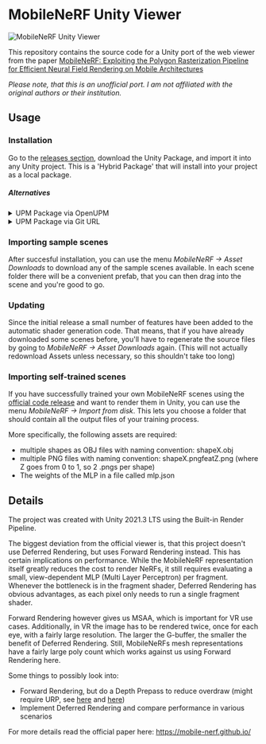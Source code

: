 # MobileNeRF Unity Viewer

![MobileNeRF Unity Viewer](https://user-images.githubusercontent.com/26555424/230574173-4f6ed62e-2c58-4b90-a350-378df73b97c8.gif)

This repository contains the source code for a Unity port of the web viewer from the paper [MobileNeRF: Exploiting the Polygon Rasterization Pipeline for Efficient Neural Field Rendering on Mobile Architectures](https://mobile-nerf.github.io/)

*Please note, that this is an unofficial port. I am not affiliated with the original authors or their institution.*

## Usage

### Installation

Go to the [releases section](https://github.com/julienkay/MobileNeRF-Unity-Viewer/releases/latest), download the Unity Package, and import it into any Unity project. This is a 'Hybrid Package' that will install into your project as a local package.

##### Alternatives

<details>
  <summary> UPM Package via OpenUPM </summary>
  
  In `Edit -> Project Settings -> Package Manager`, add a new scoped registry:

    Name: Doji
    URL: https://package.openupm.com
    Scope(s): com.doji
 
  In the Package Manager install 'com.doji.mobilenerf either by name or via `Package Manager -> My Registries`
</details>

<details>
  <summary> UPM Package via Git URL </summary>
  
  In `Package Manager -> Add package from git URL...` paste `https://github.com/julienkay/MobileNeRF-Unity-Viewer` [as described here](https://docs.unity3d.com/Manual/upm-ui-giturl)
</details>

### Importing sample scenes

After succesful installation, you can use the menu *MobileNeRF -> Asset Downloads* to download any of the sample scenes available.
In each scene folder there will be a convenient prefab, that you can then drag into the scene and you're good to go.

### Updating

Since the initial release a small number of features have been added to the automatic shader generation code.
That means, that if you have already downloaded some scenes before, you'll have to regenerate the source files by going to *MobileNeRF -> Asset Downloads* again.
(This will not actually redownload Assets unless necessary, so this shouldn't take too long)

### Importing self-trained scenes

If you have successfully trained your own MobileNeRF scenes using the [official code release](https://github.com/google-research/jax3d/tree/main/jax3d/projects/mobilenerf) and want to render them in Unity, you can use the menu *MobileNeRF -> Import from disk*.
This lets you choose a folder that should contain all the output files of your training process.

More specifically, the following assets are required:
- multiple shapes as OBJ files with naming convention: shapeX.obj
- multiple PNG files with naming convention: shapeX.pngfeatZ.png (where Z goes from 0 to 1, so 2 .pngs per shape)
- The weights of the MLP in a file called mlp.json

## Details

The project was created with Unity 2021.3 LTS using the Built-in Render Pipeline.

The biggest deviation from the official viewer is, that this project doesn't use Deferred Rendering, but uses Forward Rendering instead.
This has certain implications on performance.
While the MobileNeRF representation itself greatly reduces the cost to render NeRFs, it still requires evaluating a small, view-dependent MLP (Multi Layer Perceptron) per fragment. Whenever the bottleneck is in the fragment shader, Deferred Rendering has obvious advantages, as each pixel only needs to run a single fragment shader. 

Forward Rendering however gives us MSAA, which is important for VR use cases. Additionally, in VR the image has to be rendered twice, once for each eye, with a fairly large resolution. The larger the G-buffer, the smaller the benefit of Deferred Rendering. Still, MobileNeRFs mesh representations have a fairly large poly count which works against us using Forward Rendering here. 

Some things to possibly look into:
* Forward Rendering, but do a Depth Prepass to reduce overdraw (might require URP, see [here](https://forum.unity.com/threads/need-clarification-on-urps-use-of-the-depth-prepass.1004577/) and [here](https://gist.github.com/aras-p/5e3aa6f81c543ca74e3ae296c72ffcaf))
* Implement Deferred Rendering and compare performance in various scenarios


For more details read the official paper here: https://mobile-nerf.github.io/
